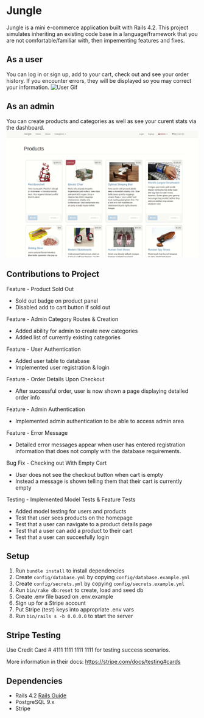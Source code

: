 # Jungle

Jungle is a mini e-commerce application built with Rails 4.2. This project simulates inheriting an existing code base in a language/framework that you are not comfortable/familiar with, then impementing features and fixes.
 
## As a user 
You can log in or sign up, add to your cart, check out and see your order history.
If you encounter errors, they will be displayed so you may correct your information.
![User Gif](https://raw.githubusercontent.com/0lgaP/jungle-rails/master/Readme_assets/jungle-sign-buy.gif)

## As an admin 
You can create products and categories as well as see your curent stats via the dashboard.
![Admin Gif](https://raw.githubusercontent.com/0lgaP/jungle-rails/master/Readme_assets/jungle-admin.gif)

## Contributions to Project
Feature - Product Sold Out <br>
* Sold out badge on product panel 
* Disabled add to cart button if sold out 

Feature - Admin Category Routes & Creation <br>
* Added ability for admin to create new categories
* Added list of currently existing categories

Feature - User Authentication <br>
* Added user table to database
* Implemented user registration & login

Feature - Order Details Upon Checkout <br>
* After successful order, user is now shown a page displaying detailed order info

Feature - Admin Authentication <br>
* Implemented admin authentication to be able to access admin area

Feature - Error Message <br>
* Detailed error messages appear when user has entered registration information that does not comply with the database requirements.

Bug Fix - Checking out With Empty Cart <br>
* User does not see the checkout button when cart is empty
* Instead a message is shown telling them that their cart is currently empty

Testing - Implemented Model Tests & Feature Tests <br>
* Added model testing for users and products
* Test that user sees products on the homepage
* Test that a user can navigate to a product details page
* Test that a user can add a product to their cart
* Test that a user can succesfully login

## Setup

1. Run `bundle install` to install dependencies
2. Create `config/database.yml` by copying `config/database.example.yml`
3. Create `config/secrets.yml` by copying `config/secrets.example.yml`
4. Run `bin/rake db:reset` to create, load and seed db
5. Create .env file based on .env.example
6. Sign up for a Stripe account
7. Put Stripe (test) keys into appropriate .env vars
8. Run `bin/rails s -b 0.0.0.0` to start the server

## Stripe Testing

Use Credit Card # 4111 1111 1111 1111 for testing success scenarios.

More information in their docs: <https://stripe.com/docs/testing#cards>

## Dependencies

* Rails 4.2 [Rails Guide](http://guides.rubyonrails.org/v4.2/)
* PostgreSQL 9.x
* Stripe
